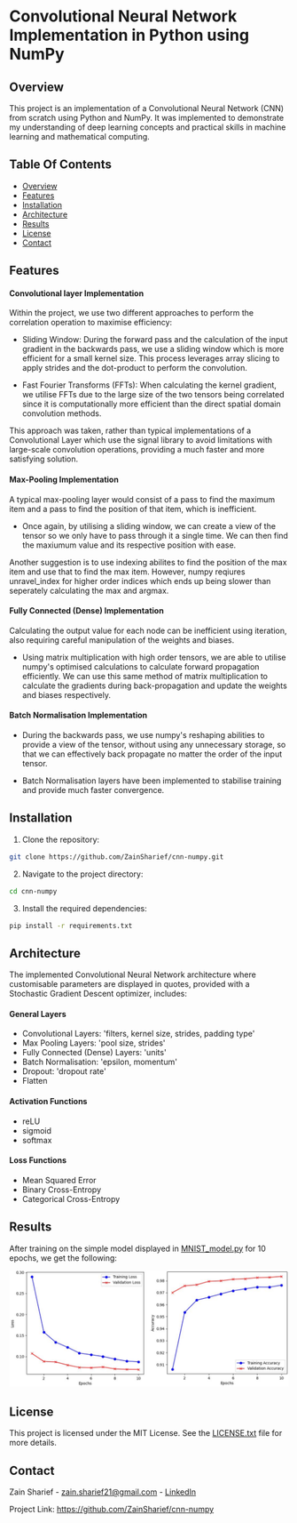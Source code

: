 # Convolutional Neural Network Implementation in Python using NumPy
## Overview
This project is an implementation of a Convolutional Neural Network (CNN) from scratch using Python and NumPy. It was implemented to demonstrate my understanding of deep learning concepts and practical skills in machine learning and mathematical computing. 

## Table Of Contents
- [Overview](#overview)
- [Features](#features)
- [Installation](#installation)
- [Architecture](#architecture)
- [Results](#results)
- [License](#license)
- [Contact](#contact)

## Features

#### Convolutional layer Implementation
Within the project, we use two different approaches to perform the correlation operation to maximise efficiency:

- Sliding Window: During the forward pass and the calculation of the input gradient in the backwards pass, we use a sliding window which is more efficient for a small kernel size. This process leverages array slicing to apply strides and the dot-product to perform the convolution.

- Fast Fourier Transforms (FFTs): When calculating the kernel gradient, we utilise FFTs due to the large size of the two tensors being correlated since it is computationally more efficient than the direct spatial domain convolution methods.

This approach was taken, rather than typical implementations of a Convolutional Layer which use the signal library to avoid limitations with large-scale convolution operations, providing a much faster and more satisfying solution.

#### Max-Pooling Implementation
A typical max-pooling layer would consist of a pass to find the maximum item and a pass to find the position of that item, which is inefficient.

- Once again, by utilising a sliding window, we can create a view of the tensor so we only have to pass through it a single time. We can then find the maxiumum value and its respective position with ease.

Another suggestion is to use indexing abilites to find the position of the max item and use that to find the max item. However, numpy reqiures unravel_index for higher order indices which ends up being slower than seperately calculating the max and argmax. 

#### Fully Connected (Dense) Implementation
Calculating the output value for each node can be inefficient using iteration, also requiring careful manipulation of the weights and biases.

- Using matrix multiplication with high order tensors, we are able to utilise numpy's optimised calculations to calculate forward propagation efficiently. We can use this same method of matrix multiplication to calculate the gradients during back-propagation and update the weights and biases respectively.

#### Batch Normalisation Implementation
- During the backwards pass, we use numpy's reshaping abilities to provide a view of the tensor, without using any unnecessary storage, so that we can effectively back propagate no matter the order of the input tensor. 

- Batch Normalisation layers have been implemented to stabilise training and provide much faster convergence.

## Installation
1. Clone the repository:
   
  ```sh
  git clone https://github.com/ZainSharief/cnn-numpy.git
  ```

2. Navigate to the project directory:

  ```sh
  cd cnn-numpy
  ```

3. Install the required dependencies:

  ```sh
  pip install -r requirements.txt
  ```
## Architecture

The implemented Convolutional Neural Network architecture where customisable parameters are displayed in quotes, provided with a Stochastic Gradient Descent optimizer, includes:

#### General Layers
- Convolutional Layers: 'filters, kernel size, strides, padding type'
- Max Pooling Layers: 'pool size, strides'
- Fully Connected (Dense) Layers: 'units'
- Batch Normalisation: 'epsilon, momentum'
- Dropout: 'dropout rate'
- Flatten

#### Activation Functions
- reLU
- sigmoid
- softmax

#### Loss Functions
- Mean Squared Error
- Binary Cross-Entropy
- Categorical Cross-Entropy

## Results
After training on the simple model displayed in [MNIST_model.py](MNIST_model.py) for 10 epochs, we get the following:

![loss_accuracy_graph](loss_accuracy_graph.JPG)

## License
This project is licensed under the MIT License. See the [LICENSE.txt](LICENSE.txt) file for more details.

## Contact
Zain Sharief - zain.sharief21@gmail.com - [LinkedIn](https://www.linkedin.com/in/zain-sharief-5193b425b/)

Project Link: https://github.com/ZainSharief/cnn-numpy
